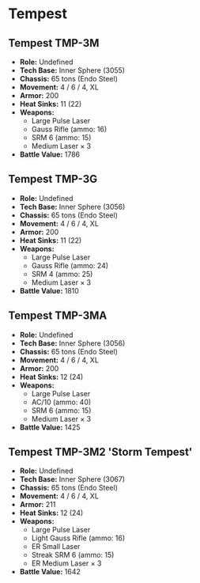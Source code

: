 # Tempest
## Tempest TMP-3M
- **Role:** Undefined
- **Tech Base:** Inner Sphere (3055)
- **Chassis:** 65 tons (Endo Steel)
- **Movement:** 4 / 6 / 4, XL
- **Armor:** 200
- **Heat Sinks:** 11 (22)
- **Weapons:**
  - Large Pulse Laser
  - Gauss Rifle (ammo: 16)
  - SRM 6 (ammo: 15)
  - Medium Laser × 3
- **Battle Value:** 1786

## Tempest TMP-3G
- **Role:** Undefined
- **Tech Base:** Inner Sphere (3056)
- **Chassis:** 65 tons (Endo Steel)
- **Movement:** 4 / 6 / 4, XL
- **Armor:** 200
- **Heat Sinks:** 11 (22)
- **Weapons:**
  - Large Pulse Laser
  - Gauss Rifle (ammo: 24)
  - SRM 4 (ammo: 25)
  - Medium Laser × 3
- **Battle Value:** 1810

## Tempest TMP-3MA
- **Role:** Undefined
- **Tech Base:** Inner Sphere (3056)
- **Chassis:** 65 tons (Endo Steel)
- **Movement:** 4 / 6 / 4, XL
- **Armor:** 200
- **Heat Sinks:** 12 (24)
- **Weapons:**
  - Large Pulse Laser
  - AC/10 (ammo: 40)
  - SRM 6 (ammo: 15)
  - Medium Laser × 3
- **Battle Value:** 1425

## Tempest TMP-3M2 'Storm Tempest'
- **Role:** Undefined
- **Tech Base:** Inner Sphere (3067)
- **Chassis:** 65 tons (Endo Steel)
- **Movement:** 4 / 6 / 4, XL
- **Armor:** 211
- **Heat Sinks:** 12 (24)
- **Weapons:**
  - Large Pulse Laser
  - Light Gauss Rifle (ammo: 16)
  - ER Small Laser
  - Streak SRM 6 (ammo: 15)
  - ER Medium Laser × 3
- **Battle Value:** 1642

